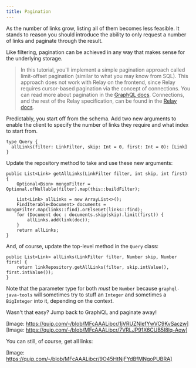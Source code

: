 ```yaml
---
title: Pagination
---
```


As the number of links grow, listing all of them becomes less feasible. It stands to reason you should introduce the ability to only request a number of links and paginate through the result.

Like filtering, pagination can be achieved in any way that makes sense for the underlying storage.


> In this tutorial, you'll implement a simple pagination approach called limit-offset pagination (similar to what you may know from SQL). This approach does not work with Relay on the frontend, since Relay requires cursor-based pagination via the concept of connections. You can read more about pagination in the [GraphQL docs](http://graphql.org/learn/pagination/).  Connections, and the rest of the Relay specification, can be found in the [Relay docs](https://facebook.github.io/relay/docs/graphql-connections.html).


Predictably, you start off from the schema. Add two new arguments to enable the client to specify the number of links they require and what index to start from.

```
type Query {
  allLinks(filter: LinkFilter, skip: Int = 0, first: Int = 0): [Link]
}
```

Update the repository method to take and use these new arguments:

```
public List<Link> getAllLinks(LinkFilter filter, int skip, int first) {
    Optional<Bson> mongoFilter = Optional.ofNullable(filter).map(this::buildFilter);
    
    List<Link> allLinks = new ArrayList<>();
    FindIterable<Document> documents = mongoFilter.map(links::find).orElseGet(links::find);
    for (Document doc : documents.skip(skip).limit(first)) {
        allLinks.add(link(doc));
    }
    return allLinks;
}
```

And, of course, update the top-level method in the `Query` class:

```
public List<Link> allLinks(LinkFilter filter, Number skip, Number first) {
    return linkRepository.getAllLinks(filter, skip.intValue(), first.intValue());
}
```

Note that the parameter type for both *must* be `Number` because `graphql-java-tools` will sometimes try to stuff an `Integer` and sometimes a `BigInteger` into it, depending on the context.

Wasn't that easy? Jump back to Graph*i*QL and paginate away!

[Image: https://quip.com/-/blob/MFcAAALibcr/1jVRUZNlefYwVC9KvSaczw]
[Image: https://quip.com/-/blob/MFcAAALibcr/7VRLJP91X6CUB5l8lq-Aow]

You can still, of course, get all links:

[Image: https://quip.com/-/blob/MFcAAALibcr/9O45HtNjFYdBfMNgoPUBRA]

